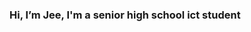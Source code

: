 ### Hi, I’m Jee, I'm a senior high school ict student 



<!---
Aicyraa/Aicyraa is a ✨ special ✨ repository because its `README.md` (this file) appears on your GitHub profile.
You can click the Preview link to take a look at your changes.
--->
